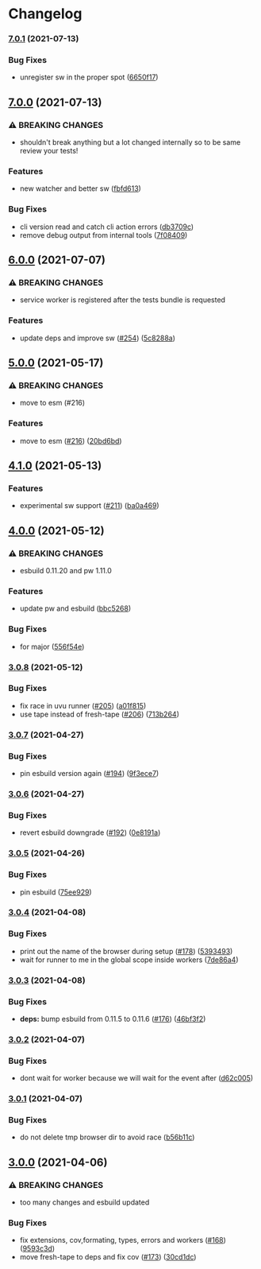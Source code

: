 # Changelog

### [7.0.1](https://www.github.com/hugomrdias/playwright-test/compare/v7.0.0...v7.0.1) (2021-07-13)


### Bug Fixes

* unregister sw in the proper spot ([6650f17](https://www.github.com/hugomrdias/playwright-test/commit/6650f1789d23ce9a27a1b8ec91528194f8315705))

## [7.0.0](https://www.github.com/hugomrdias/playwright-test/compare/v6.0.0...v7.0.0) (2021-07-13)


### ⚠ BREAKING CHANGES

* shouldn't break anything but a lot changed internally so to be same review your tests!

### Features

* new watcher and better sw ([fbfd613](https://www.github.com/hugomrdias/playwright-test/commit/fbfd61319a384d4deade5f7fdca5341b890eeaf6))


### Bug Fixes

* cli version read and catch cli action errors ([db3709c](https://www.github.com/hugomrdias/playwright-test/commit/db3709ca4c61b1d9d4be24fc605c075af37e84ea))
* remove debug output from internal tools ([7f08409](https://www.github.com/hugomrdias/playwright-test/commit/7f084092dbab7fc47622a26636a9903cfff72622))

## [6.0.0](https://www.github.com/hugomrdias/playwright-test/compare/v5.0.0...v6.0.0) (2021-07-07)


### ⚠ BREAKING CHANGES

* service worker is registered after the tests bundle is requested

### Features

* update deps and improve sw ([#254](https://www.github.com/hugomrdias/playwright-test/issues/254)) ([5c8288a](https://www.github.com/hugomrdias/playwright-test/commit/5c8288ac6bd14e4d3e7cd59cb0898bef838feeff))

## [5.0.0](https://www.github.com/hugomrdias/playwright-test/compare/v4.1.0...v5.0.0) (2021-05-17)


### ⚠ BREAKING CHANGES

* move to esm (#216)

### Features

* move to esm ([#216](https://www.github.com/hugomrdias/playwright-test/issues/216)) ([20bd6bd](https://www.github.com/hugomrdias/playwright-test/commit/20bd6bdba579991393ec4b044f696514d4bd7118))

## [4.1.0](https://www.github.com/hugomrdias/playwright-test/compare/v4.0.0...v4.1.0) (2021-05-13)


### Features

* experimental sw support ([#211](https://www.github.com/hugomrdias/playwright-test/issues/211)) ([ba0a469](https://www.github.com/hugomrdias/playwright-test/commit/ba0a4695e4519a582d414ee8b97a8bb929279487))

## [4.0.0](https://www.github.com/hugomrdias/playwright-test/compare/v3.0.8...v4.0.0) (2021-05-12)


### ⚠ BREAKING CHANGES

* esbuild 0.11.20 and pw 1.11.0

### Features

* update pw and esbuild ([bbc5268](https://www.github.com/hugomrdias/playwright-test/commit/bbc5268eca56d4a0aa75f05afde5b77d4a880114))


### Bug Fixes

* for major ([556f54e](https://www.github.com/hugomrdias/playwright-test/commit/556f54e38552089672689b66c845e6f23a4372cf))

### [3.0.8](https://www.github.com/hugomrdias/playwright-test/compare/v3.0.7...v3.0.8) (2021-05-12)


### Bug Fixes

* fix race in uvu runner ([#205](https://www.github.com/hugomrdias/playwright-test/issues/205)) ([a01f815](https://www.github.com/hugomrdias/playwright-test/commit/a01f815cb83a8e47ba3f80c62a33ef9f00508bae))
* use tape instead of fresh-tape ([#206](https://www.github.com/hugomrdias/playwright-test/issues/206)) ([713b264](https://www.github.com/hugomrdias/playwright-test/commit/713b264c722aa2bd931f32f1457450898a13cda0))

### [3.0.7](https://www.github.com/hugomrdias/playwright-test/compare/v3.0.6...v3.0.7) (2021-04-27)


### Bug Fixes

* pin esbuild version again ([#194](https://www.github.com/hugomrdias/playwright-test/issues/194)) ([9f3ece7](https://www.github.com/hugomrdias/playwright-test/commit/9f3ece77bc50c346d200b3801619124a9993a9ce))

### [3.0.6](https://www.github.com/hugomrdias/playwright-test/compare/v3.0.5...v3.0.6) (2021-04-27)


### Bug Fixes

* revert esbuild downgrade ([#192](https://www.github.com/hugomrdias/playwright-test/issues/192)) ([0e8191a](https://www.github.com/hugomrdias/playwright-test/commit/0e8191a319a9ccbccb9df591dfcc4ffbe35dd729))

### [3.0.5](https://www.github.com/hugomrdias/playwright-test/compare/v3.0.4...v3.0.5) (2021-04-26)


### Bug Fixes

* pin esbuild ([75ee929](https://www.github.com/hugomrdias/playwright-test/commit/75ee929e986121c20b1b5ddc9c467c7d67ac56a7))

### [3.0.4](https://www.github.com/hugomrdias/playwright-test/compare/v3.0.3...v3.0.4) (2021-04-08)


### Bug Fixes

* print out the name of the browser during setup ([#178](https://www.github.com/hugomrdias/playwright-test/issues/178)) ([5393493](https://www.github.com/hugomrdias/playwright-test/commit/53934934d6514ae08907b5410910ed886e21a537))
* wait for runner to me in the global scope inside workers ([7de86a4](https://www.github.com/hugomrdias/playwright-test/commit/7de86a4d0aa0b6961b2adfb90608425aaca5bc5d))

### [3.0.3](https://www.github.com/hugomrdias/playwright-test/compare/v3.0.2...v3.0.3) (2021-04-08)


### Bug Fixes

* **deps:** bump esbuild from 0.11.5 to 0.11.6 ([#176](https://www.github.com/hugomrdias/playwright-test/issues/176)) ([46bf3f2](https://www.github.com/hugomrdias/playwright-test/commit/46bf3f24ef292e78027a6e3b1c3fa022a3a6c632))

### [3.0.2](https://www.github.com/hugomrdias/playwright-test/compare/v3.0.1...v3.0.2) (2021-04-07)


### Bug Fixes

* dont wait for worker because we will wait for the event after ([d62c005](https://www.github.com/hugomrdias/playwright-test/commit/d62c005af4a38e233995e2204f085c3647917994))

### [3.0.1](https://www.github.com/hugomrdias/playwright-test/compare/v3.0.0...v3.0.1) (2021-04-07)


### Bug Fixes

* do not delete tmp browser dir to avoid race ([b56b11c](https://www.github.com/hugomrdias/playwright-test/commit/b56b11ca7531cc586400c8e8306679911cc23e63))

## [3.0.0](https://www.github.com/hugomrdias/playwright-test/compare/v2.1.0...v3.0.0) (2021-04-06)


### ⚠ BREAKING CHANGES

* too many changes and esbuild updated

### Bug Fixes

* fix extensions, cov,formating, types, errors and workers ([#168](https://www.github.com/hugomrdias/playwright-test/issues/168)) ([9593c3d](https://www.github.com/hugomrdias/playwright-test/commit/9593c3d17a11ce7b0a6430d546d008f69c86b545))
* move fresh-tape to deps and fix cov ([#173](https://www.github.com/hugomrdias/playwright-test/issues/173)) ([30cd1dc](https://www.github.com/hugomrdias/playwright-test/commit/30cd1dcecb405c1362d264b8b6f4705e618bc029))
